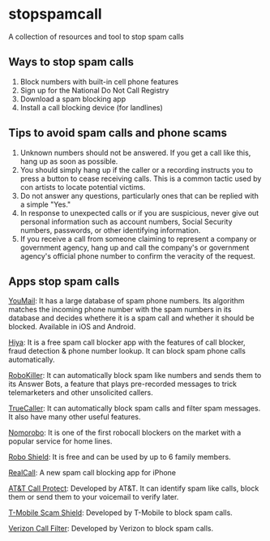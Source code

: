 # stopspamcall

A collection of resources and tool to stop spam calls

## Ways to stop spam calls

1. Block numbers with built-in cell phone features
2. Sign up for the National Do Not Call Registry
3. Download a spam blocking app
4. Install a call blocking device (for landlines)

## Tips to avoid spam calls and phone scams

1. Unknown numbers should not be answered. If you get a call like this, hang up as soon as possible. 
2. You should simply hang up if the caller or a recording instructs you to press a button to cease receiving calls. This is a common tactic used by con artists to locate potential victims. 
3. Do not answer any questions, particularly ones that can be replied with a simple "Yes." 
4. In response to unexpected calls or if you are suspicious, never give out personal information such as account numbers, Social Security numbers, passwords, or other identifying information. 
5. If you receive a call from someone claiming to represent a company or government agency, hang up and call the company's or government agency's official phone number to confirm the veracity of the request. 

## Apps stop spam calls

[YouMail](https://www.youmail.com/): It has a large database of spam phone numbers. Its algorithm matches the incoming phone number with the spam numbers in its database and decides whethere it is a spam call and whether it should be blocked. Available in iOS and Android.

[Hiya](https://www.hiya.com/): It is a free spam call blocker app with the features of call blocker, fraud detection & phone number lookup. It can block spam phone calls automatically.

[RoboKiller](https://www.robokiller.com/): It can automatically block spam like numbers and sends them to its Answer Bots, a feature that plays pre-recorded messages to trick telemarketers and other unsolicited callers. 

[TrueCaller](https://www.truecaller.com/): It can automatically block spam calls and filter spam messages. It also have many other useful features.

[Nomorobo](https://www.nomorobo.com/): It is one of the first robocall blockers on the market with a popular service for home lines.

[Robo Shield](https://www.roboshield.com/): It is free and can be used by up to 6 family members.

[RealCall](https://www.realcall.ai/): A new spam call blocking app for iPhone

[AT&T Call Protect](https://www.att.com/security/security-apps/): Developed by AT&T. It can identify spam like calls, block them or send them to your voicemail to verify later.

[T-Mobile Scam Shield](https://www.t-mobile.com/customers/scam-shield): Developed by T-Mobile to block spam calls.

[Verizon Call Filter](https://www.verizon.com/solutions-and-services/call-filter/): Developed by Verizon to block spam calls.

